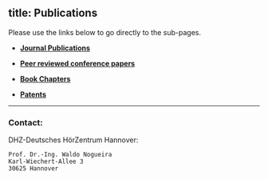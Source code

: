 title: Publications
---


Please use the links below to go directly to the sub-pages.



- **[Journal Publications](https://vianna.de/01_workgroups/nogueira/publications/publications.html)**

- **[Peer reviewed conference papers](https://vianna.de/01_workgroups/nogueira/publications/conferences.html)**

- **[Book Chapters](https://vianna.de/01_workgroups/nogueira/publications/bookchapters.html)**

- **[Patents](https://vianna.de/01_workgroups/nogueira/publications/patents.html)**







- - -    
### Contact:
DHZ-Deutsches HörZentrum Hannover:

    Prof. Dr.-Ing. Waldo Nogueira
    Karl-Wiechert-Allee 3 
    30625 Hannover    
    
